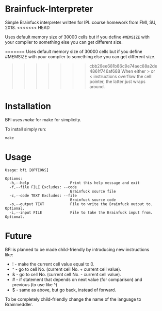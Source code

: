 # Brainfuck-Interpreter
Simple Brainfuck interpreter written for IPL course homework from FMI, SU, 2018.
<<<<<<< HEAD

Uses default memory size of 30000 cells but if you define `#MEMSIZE` with your compiler to something else you can get different size.

=======
Uses default memory size of 30000 cells but if you define #MEMSIZE with your
compiler to something else you can get different size.
>>>>>>> cbb26ee681b86c9e74aec88a2de4861f746af688
When either > or < instructions overflow the cell pointer, the latter just wraps
around.

# Installation
BFI uses _make_ for make for simplicity.

To install simply run:
```
make
```

# Usage
```
Usage: bfi [OPTIONS]

Options:
  -h,--help                   Print this help message and exit
  -f,--file FILE Excludes: --code
                              Brainfuck source file
  -c,--code TEXT Excludes: --file
                              Brainfuck source code
  -o,--output TEXT            File to write the Brainfuck output to. Optional.
  -i,--input FILE             File to take the Brainfuck input from. Optional.
```

# Future
BFI is planned to be made child-friendly by introducing new instructions like:

* ! - make the current cell value equal to 0.
* ^ - go to cell No. (current cell No. + current cell value).
* & - go to cell No. (current cell No. - current cell value).
* \# - if statement that depends on next value (for comparison) and previous (to use like ^)
* $ - same as above, but go back, instead of forward.

To be completely child-friendly change the name of the language to Brainmeddler.
